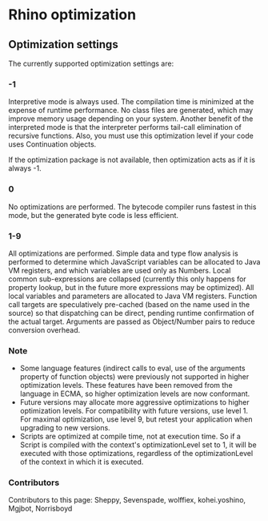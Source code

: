 # Rhino optimization

## Optimization settings
The currently supported optimization settings are:

### -1
Interpretive mode is always used. The compilation time is minimized at the expense of runtime performance. No class files are generated, which may improve memory usage depending on your system. Another benefit of the interpreted mode is that the interpreter performs tail-call elimination of recursive functions. Also, you must use this optimization level if your code uses Continuation objects.

If the optimization package is not available, then optimization acts as if it is always -1.

### 0
No optimizations are performed. The bytecode compiler runs fastest in this mode, but the generated byte code is less efficient.

### 1-9
All optimizations are performed. Simple data and type flow analysis is performed to determine which JavaScript variables can be allocated to Java VM registers, and which variables are used only as Numbers. Local common sub-expressions are collapsed (currently this only happens for property lookup, but in the future more expressions may be optimized). All local variables and parameters are allocated to Java VM registers. Function call targets are speculatively pre-cached (based on the name used in the source) so that dispatching can be direct, pending runtime confirmation of the actual target. Arguments are passed as Object/Number pairs to reduce conversion overhead.

### Note
* Some language features (indirect calls to eval, use of the arguments property of function objects) were previously not supported in higher optimization levels. These features have been removed from the language in ECMA, so higher optimization levels are now conformant.
* Future versions may allocate more aggressive optimizations to higher optimization levels. For compatibility with future versions, use level 1. For maximal optimization, use level 9, but retest your application when upgrading to new versions.
* Scripts are optimized at compile time, not at execution time. So if a Script is compiled with the context's optimizationLevel set to 1, it will be executed with those optimizations, regardless of the optimizationLevel of the context in which it is executed.

### Contributors
 Contributors to this page: Sheppy, Sevenspade, wolffiex, kohei.yoshino, Mgjbot, Norrisboyd